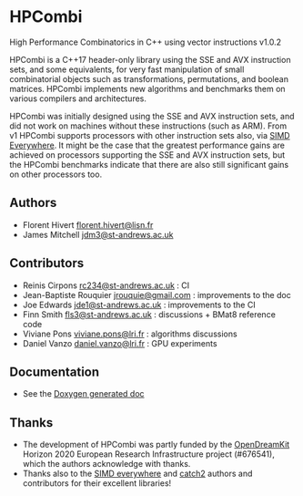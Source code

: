 # HPCombi
High Performance Combinatorics in C++ using vector instructions v1.0.2

HPCombi is a C++17 header-only library using the SSE and AVX instruction sets,
and some equivalents, for very fast manipulation of small combinatorial objects
such as transformations, permutations, and boolean matrices. HPCombi implements
new algorithms and benchmarks them on various compilers and architectures.

HPCombi was initially designed using the SSE and AVX instruction sets, and did
not work on machines without these instructions (such as ARM). From v1
HPCombi supports processors with other instruction sets also, via 
[SIMD Everywhere][]. It might be the case that the greatest performance gains
are achieved on processors supporting the SSE and AVX instruction sets, but the
HPCombi benchmarks indicate that there are also still significant gains on
other processors too.
<!-- TODO add link to HPCombi wiki with benchmark graphs -->

## Authors

- Florent Hivert <florent.hivert@lisn.fr>
- James Mitchell <jdm3@st-andrews.ac.uk>

## Contributors

- Reinis Cirpons <rc234@st-andrews.ac.uk> : CI
- Jean-Baptiste Rouquier <jrouquie@gmail.com> : improvements to the doc
- Joe Edwards <jde1@st-andrews.ac.uk> : improvements to the CI
- Finn Smith <fls3@st-andrews.ac.uk> : discussions + BMat8 reference code
- Viviane Pons <viviane.pons@lri.fr> : algorithms discussions
- Daniel Vanzo <daniel.vanzo@lri.fr> : GPU experiments

## Documentation

- See the [Doxygen generated doc](https://libsemigroups.github.io/HPCombi/)

## Thanks

- The development of HPCombi was partly funded by the [OpenDreamKit][] Horizon
  2020 European Research Infrastructure project (#676541), which the authors
  acknowledge with thanks.
- Thanks also to the [SIMD everywhere][] and [catch2][] authors and
  contributors for their excellent libraries!

[SIMD everywhere]: https://github.com/simd-everywhere/simde
[OpenDreamKit]: https://opendreamkit.org/
[catch2]: https://github.com/catchorg/Catch2
